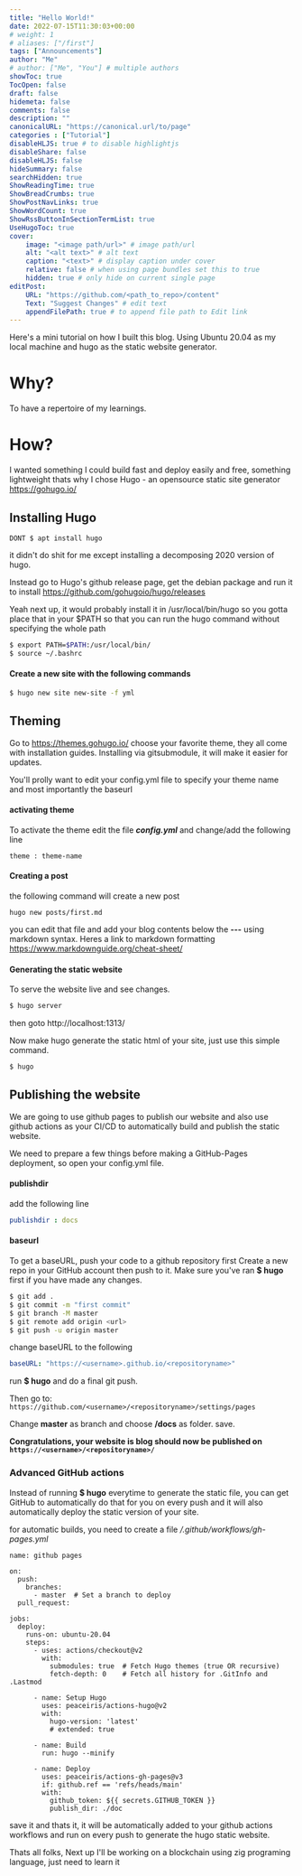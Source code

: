 ```yaml
---
title: "Hello World!"
date: 2022-07-15T11:30:03+00:00
# weight: 1
# aliases: ["/first"]
tags: ["Announcements"]
author: "Me"
# author: ["Me", "You"] # multiple authors
showToc: true
TocOpen: false
draft: false
hidemeta: false
comments: false
description: ""
canonicalURL: "https://canonical.url/to/page"
categories : ["Tutorial"]
disableHLJS: true # to disable highlightjs
disableShare: false
disableHLJS: false
hideSummary: false
searchHidden: true
ShowReadingTime: true
ShowBreadCrumbs: true
ShowPostNavLinks: true
ShowWordCount: true
ShowRssButtonInSectionTermList: true
UseHugoToc: true
cover:
    image: "<image path/url>" # image path/url
    alt: "<alt text>" # alt text
    caption: "<text>" # display caption under cover
    relative: false # when using page bundles set this to true
    hidden: true # only hide on current single page
editPost:
    URL: "https://github.com/<path_to_repo>/content"
    Text: "Suggest Changes" # edit text
    appendFilePath: true # to append file path to Edit link
---
```


Here's a mini tutorial on how I built this blog. Using Ubuntu 20.04 as my local machine and hugo as the static website generator.

# Why?
To have a repertoire of my learnings.   

# How?
I wanted something I could build fast and deploy easily and free, something lightweight thats why I chose Hugo - an opensource static site generator https://gohugo.io/

## Installing Hugo
```
DONT $ apt install hugo
```
it didn't do shit for me except installing a decomposing 2020 version of hugo.

Instead go to Hugo's github release page, get the debian package and run it to install https://github.com/gohugoio/hugo/releases

Yeah next up, it would probably install it in /usr/local/bin/hugo
so you gotta place that in your $PATH so that you can run the hugo command without specifying the whole path

```bash
$ export PATH=$PATH:/usr/local/bin/
$ source ~/.bashrc
```

#### Create a new site with the following commands 
```bash
$ hugo new site new-site -f yml
```

## Theming
Go to https://themes.gohugo.io/ choose your favorite theme, they all come with installation guides. Installing via gitsubmodule, it will make it easier for updates.

You'll prolly want to edit your config.yml file to specify your theme name and most importantly the baseurl

#### activating theme
To activate the theme edit the file ***config.yml*** and change/add the following line

```hugo
theme : theme-name
```

#### Creating a post
the following command will create a new post
```
hugo new posts/first.md 
```
you can edit that file and add your blog contents below the **---** using markdown syntax. Heres a link to markdown formatting https://www.markdownguide.org/cheat-sheet/

#### Generating the static website

To serve the website live and see changes.
```bash
$ hugo server
```

then goto http://localhost:1313/

Now make hugo generate the static html of your site, just use this simple command.

```bash
$ hugo
```

## Publishing the website

We are going to use github pages to publish our website and also use github actions as your CI/CD to automatically build and publish the static website.

We need to prepare a few things before making a GitHub-Pages deployment, so open your config.yml file.

#### publishdir
add the following line
```yml
publishdir : docs
```
#### baseurl
To get a baseURL, push your code to a github repository first
Create a new repo in your GitHub account then push to it. Make sure you've ran **$ hugo** first if you have made any changes.
```bash
$ git add .
$ git commit -m "first commit"
$ git branch -M master
$ git remote add origin <url>
$ git push -u origin master
```

change baseURL to the following
```yml
baseURL: "https://<username>.github.io/<repositoryname>"
```
run **$ hugo** and do a final git push.

Then go to: ```https://github.com/<username>/<repositoryname>/settings/pages```

Change **master** as branch and choose **/docs** as folder.
save.

**Congratulations, your website is blog should now be published on  ```https://<username>/<repositoryname>/```**

### Advanced GitHub actions
Instead of running **$ hugo** everytime to generate the static file, you can get GitHub to automatically do that for you on every push and it will also automatically deploy the static version of your site.

for automatic builds, you need to create a file */.github/workflows/gh-pages.yml*

```
name: github pages

on:
  push:
    branches:
      - master  # Set a branch to deploy
  pull_request:

jobs:
  deploy:
    runs-on: ubuntu-20.04
    steps:
      - uses: actions/checkout@v2
        with:
          submodules: true  # Fetch Hugo themes (true OR recursive)
          fetch-depth: 0    # Fetch all history for .GitInfo and .Lastmod

      - name: Setup Hugo
        uses: peaceiris/actions-hugo@v2
        with:
          hugo-version: 'latest'
          # extended: true

      - name: Build
        run: hugo --minify

      - name: Deploy
        uses: peaceiris/actions-gh-pages@v3
        if: github.ref == 'refs/heads/main'
        with:
          github_token: ${{ secrets.GITHUB_TOKEN }}
          publish_dir: ./doc

```

save it and thats it, it will be automatically added to your github actions workflows and run on every push to generate the hugo static website.


Thats all folks,
Next up I'll be working on a blockchain using zig programing language, just need to learn it